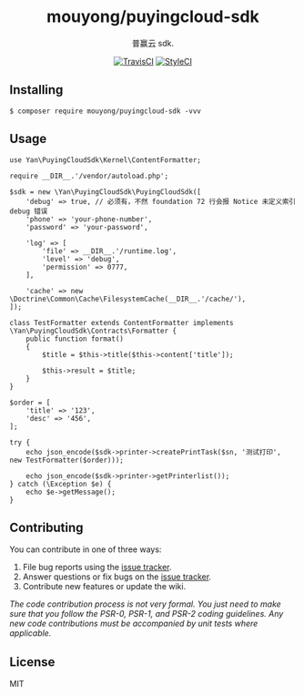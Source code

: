 <h1 align="center"> mouyong/puyingcloud-sdk </h1>

<p align="center"> 普赢云 sdk.</p>

<p align="center">
<a href="https://travis-ci.org/mouyong/puyingcloud-sdk"><img src="https://travis-ci.org/mouyong/puyingcloud-sdk.svg" alt="TravisCI"></a>
<a href="https://github.styleci.io/repos/199642318"><img src="https://github.styleci.io/repos/199642318/shield" alt="StyleCI"></a>
</p>

## Installing

```shell
$ composer require mouyong/puyingcloud-sdk -vvv
```

## Usage

```
use Yan\PuyingCloudSdk\Kernel\ContentFormatter;

require __DIR__.'/vendor/autoload.php';

$sdk = new \Yan\PuyingCloudSdk\PuyingCloudSdk([
    'debug' => true, // 必须有，不然 foundation 72 行会报 Notice 未定义索引 debug 错误
    'phone' => 'your-phone-number',
    'password' => 'your-password',

    'log' => [
        'file' => __DIR__.'/runtime.log',
        'level' => 'debug',
        'permission' => 0777,
    ],

    'cache' => new \Doctrine\Common\Cache\FilesystemCache(__DIR__.'/cache/'),
]);

class TestFormatter extends ContentFormatter implements \Yan\PuyingCloudSdk\Contracts\Formatter {
    public function format()
    {
        $title = $this->title($this->content['title']);

        $this->result = $title;
    }
}

$order = [
    'title' => '123',
    'desc' => '456',
];

try {
    echo json_encode($sdk->printer->createPrintTask($sn, '测试打印', new TestFormatter($order)));
    
    echo json_encode($sdk->printer->getPrinterlist());
} catch (\Exception $e) {
    echo $e->getMessage();
}

```

## Contributing

You can contribute in one of three ways:

1. File bug reports using the [issue tracker](https://github.com/yan/ong/puyingcloud-sdk/issues).
2. Answer questions or fix bugs on the [issue tracker](https://github.com/yan/ong/puyingcloud-sdk/issues).
3. Contribute new features or update the wiki.

_The code contribution process is not very formal. You just need to make sure that you follow the PSR-0, PSR-1, and PSR-2 coding guidelines. Any new code contributions must be accompanied by unit tests where applicable._

## License

MIT